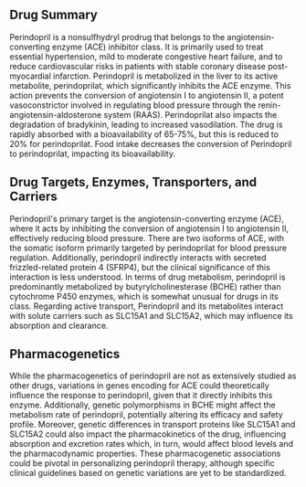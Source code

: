 ## Drug Summary
Perindopril is a nonsulfhydryl prodrug that belongs to the angiotensin-converting enzyme (ACE) inhibitor class. It is primarily used to treat essential hypertension, mild to moderate congestive heart failure, and to reduce cardiovascular risks in patients with stable coronary disease post-myocardial infarction. Perindopril is metabolized in the liver to its active metabolite, perindoprilat, which significantly inhibits the ACE enzyme. This action prevents the conversion of angiotensin I to angiotensin II, a potent vasoconstrictor involved in regulating blood pressure through the renin-angiotensin-aldosterone system (RAAS). Perindoprilat also impacts the degradation of bradykinin, leading to increased vasodilation. The drug is rapidly absorbed with a bioavailability of 65-75%, but this is reduced to 20% for perindoprilat. Food intake decreases the conversion of Perindopril to perindoprilat, impacting its bioavailability.

## Drug Targets, Enzymes, Transporters, and Carriers
Perindopril's primary target is the angiotensin-converting enzyme (ACE), where it acts by inhibiting the conversion of angiotensin I to angiotensin II, effectively reducing blood pressure. There are two isoforms of ACE, with the somatic isoform primarily targeted by perindoprilat for blood pressure regulation. Additionally, perindopril indirectly interacts with secreted frizzled-related protein 4 (SFRP4), but the clinical significance of this interaction is less understood. In terms of drug metabolism, perindopril is predominantly metabolized by butyrylcholinesterase (BCHE) rather than cytochrome P450 enzymes, which is somewhat unusual for drugs in its class. Regarding active transport, Perindopril and its metabolites interact with solute carriers such as SLC15A1 and SLC15A2, which may influence its absorption and clearance.

## Pharmacogenetics
While the pharmacogenetics of perindopril are not as extensively studied as other drugs, variations in genes encoding for ACE could theoretically influence the response to perindopril, given that it directly inhibits this enzyme. Additionally, genetic polymorphisms in BCHE might affect the metabolism rate of perindopril, potentially altering its efficacy and safety profile. Moreover, genetic differences in transport proteins like SLC15A1 and SLC15A2 could also impact the pharmacokinetics of the drug, influencing absorption and excretion rates which, in turn, would affect blood levels and the pharmacodynamic properties. These pharmacogenetic associations could be pivotal in personalizing perindopril therapy, although specific clinical guidelines based on genetic variations are yet to be standardized.